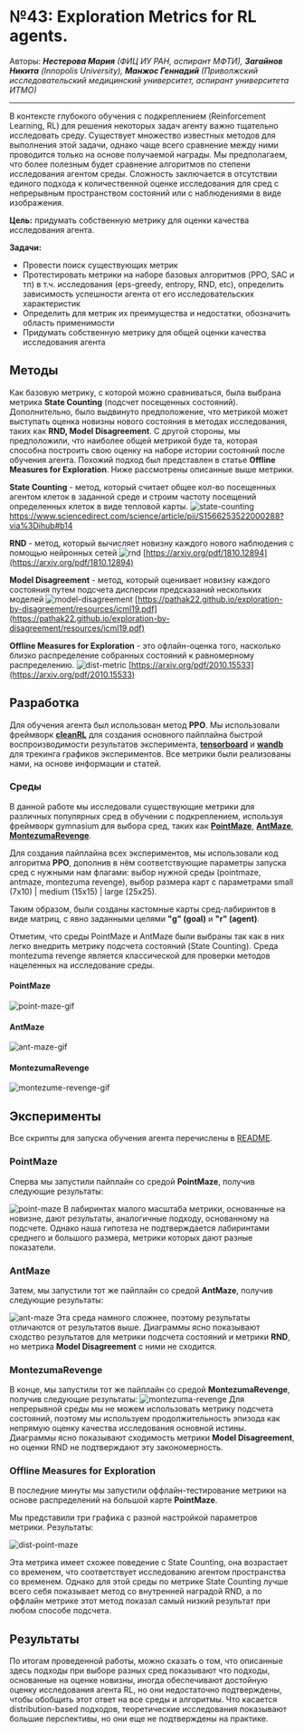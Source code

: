 
# №43: Exploration Metrics for RL agents.

Авторы: ***Нестерова Мария** (ФИЦ ИУ РАН, аспирант МФТИ), **Загайнов Никита** (Innopolis University), **Манжос Геннадий** (Приволжский исследовательский медицинский университет, аспирант университета ИТМО)*

---

В контексте глубокого обучения с подкреплением (Reinforcement Learning, RL) для решения некоторых задач агенту важно тщательно исследовать среду. Существует множество известных методов для выполнения этой задачи, однако чаще всего сравнение между ними проводится только на основе получаемой награды. Мы предполагаем, что более полезным будет сравнение алгоритмов по степени исследования агентом среды. Сложность заключается в отсутствии единого подхода к количественной оценке исследования для сред с непрерывным пространством состояний или с наблюдениями в виде изображения.

**Цель:** придумать собственную метрику для оценки качества исследования агента.

**Задачи:**
- Провести поиск существующих метрик
- Протестировать метрики на наборе базовых алгоритмов (PPO, SAC и тп) в т.ч. исследования (eps-greedy, entropy, RND, etc), определить зависимость успешности агента от его исследовательских характеристик
- Определить для метрик их преимущества и недостатки, обозначить область применимости
- Придумать собственную метрику для общей оценки качества исследования агента


## Методы
Как базовую метрику, с которой можно сравниваться, была выбрана метрика **State Counting** (подсчет посещенных состояний).
Дополнительно, было выдвинуто предположение, что метрикой может выступать оценка новизны нового состояния в методах исследования, таких как **RND, Model Disagreement**. С другой стороны, мы предположили, что наиболее общей метрикой буде та, которая способна построить свою оценку на наборе истории состояний после обучения агента. Похожий подход был представлен в статье **Offline Measures for Exploration**. Ниже рассмотрены описанные выше метрики.


**State Counting** - метод, который считает общее кол-во посещенных агентом клеток в заданной среде и строим частоту посещений определенных клеток в виде тепловой карты.
![state-counting](public/state-counting.png)
 https://www.sciencedirect.com/science/article/pii/S1566253522000288?via%3Dihub#b14

**RND** - метод, который вычисляет новизну каждого нового наблюдения с помощью нейронных сетей
![rnd](public/rnd.png)
 [https://arxiv.org/pdf/1810.12894](https://arxiv.org/pdf/1810.12894)

**Model Disagreement** - метод, который оценивает новизну каждого состояния путем подсчета дисперсии предсказаний нескольких моделей 
![model-disagreement](public/model-disagreement.png)
[https://pathak22.github.io/exploration-by-disagreement/resources/icml19.pdf](https://pathak22.github.io/exploration-by-disagreement/resources/icml19.pdf)

**Offline Measures for Exploration** - это офлайн-оценка того, насколько близко распределение собранных состояний к равномерному распределению.
![dist-metric](public/dist-metric.png)
[https://arxiv.org/pdf/2010.15533](https://arxiv.org/pdf/2010.15533)

## Разработка

Для обучения агента был использован метод **PPO**. Мы использовали фреймворк [**cleanRL**](https://docs.cleanrl.dev/) для создания основного пайплайна быстрой воспроизводимости результатов эксперимента, [**tensorboard**](https://www.tensorflow.org/tensorboard) и [**wandb**](https://wandb.ai/site) для трекинга графиков экспериментов. 
Все метрики были реализованы нами, на основе информации и статей.

### Среды
В данной работе мы исследовали существующие метрики для различных популярных сред в обучении с подкреплением, используя фреймворк gymnasium для выбора сред, таких как [**PointMaze**](https://robotics.farama.org/envs/maze/point_maze), [**AntMaze**](https://robotics.farama.org/envs/maze/ant_maze), [**MontezumaRevenge**](https://gymnasium.farama.org/environments/atari/montezuma_revenge/). 

Для создания пайплайна всех экспериментов, мы использовали код алгоритма **PPO**, дополнив в нём соответствующие параметры запуска сред с нужными нам флагами: выбор нужной среды (pointmaze, antmaze, montezuma revenge), выбор размера карт с параметрами small (7x10) | medium (15x15) | large (25x25). 

Таким образом, были созданы кастомные карты сред-лабиринтов в виде матриц, с явно заданными целями **"g" (goal)** и **"r" (agent)**. 

Отметим, что среды PointMaze и AntMaze были выбраны так как в них легко внедрить метрику подсчета состояний (State Counting). Среда montezuma revenge является классической для проверки методов нацеленных на исследование среды.

#### PointMaze
![point-maze-gif](public/point-maze.gif)

#### AntMaze
![ant-maze-gif](public/ant-maze.gif)

#### MontezumaRevenge
![montezume-revenge-gif](public/montezuma-revenge.gif)

## Эксперименты

Все скрипты для запуска обучения агента перечислены в [README](README.md).

### PointMaze
Сперва мы запустили пайплайн со средой **PointMaze**, получив следующие результаты: 

![point-maze](public/point-maze.png)
В лабиринтах малого масштаба метрики, основанные на новизне, дают результаты, аналогичные подходу, основанному на подсчете. Однако наша гипотеза не подтверждается лабиринтами среднего и большого размера, метрики которых дают разные показатели.

### AntMaze
Затем, мы запустили тот же пайплайн со средой **AntMaze**, получив следующие результаты:

![ant-maze](public/ant-maze.png)
Эта среда намного сложнее, поэтому результаты отличаются от результатов выше. Диаграммы ясно показывают сходство результатов для метрики подсчета состояний и метрики **RND**, но метрика **Model Disagreement** с ними не сходится.

### MontezumaRevenge
В конце, мы запустили тот же пайплайн со средой **MontezumaRevenge**, получив следующие результаты:
![montezuma-revenge](public/montezuma-revenge.png)
Для непрерывной среды мы не можем использовать метрику подсчета состояний, поэтому мы используем продолжительность эпизода как непрямую оценку качества исследования основной истины. Диаграммы ясно показывают сходимость метрики **Model Disagreement**, но оценки RND не подтверждают эту закономерность.

### Offline Measures for Exploration
В последние минуты мы запустили оффлайн-тестирование метрики на основе распределений на большой карте **PointMaze**. 

Мы представили три графика с разной настройкой параметров метрики. Результаты:

![dist-point-maze](public/dist-point-maze.png)

Эта метрика имеет схожее поведение с State Counting, она возрастает со временем, что соответствует исследованию агентом пространства со временем. Однако для этой среды по метрике State Counting лучше всего себя показывает метод со внутренней наградой RND, а по оффлайн метрике этот метод показал самый низкий результат при любом способе подсчета.

## Результаты

По итогам проведенной работы, можно сказать о том, что описанные здесь подходы при выборе разных сред показывают что подходы, основанные на оценке новизны, иногда обеспечивают достойную оценку исследования агента RL, но они недостаточно подтверждены, чтобы обобщить этот ответ на все среды и алгоритмы. Что касается distribution-based подходов, теоретические исследования показывают большие перспективы, но они еще не подтверждены на практике. 
